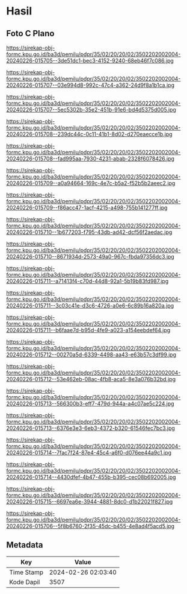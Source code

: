 # Hasil

## Foto C Plano

https://sirekap-obj-formc.kpu.go.id/ba3d/pemilu/pdpr/35/02/20/20/02/3502202002004-20240226-015705--3de51dc1-bec3-4152-9240-68eb46f7c086.jpg

https://sirekap-obj-formc.kpu.go.id/ba3d/pemilu/pdpr/35/02/20/20/02/3502202002004-20240226-015707--03e994d8-992c-47c4-a362-24d9f8a1b1ca.jpg

https://sirekap-obj-formc.kpu.go.id/ba3d/pemilu/pdpr/35/02/20/20/02/3502202002004-20240226-015707--5ec5302b-35e2-451b-91e6-bd4d5375d005.jpg

https://sirekap-obj-formc.kpu.go.id/ba3d/pemilu/pdpr/35/02/20/20/02/3502202002004-20240226-015708--239dc44c-0c11-41b1-8d02-d270eaecce1b.jpg

https://sirekap-obj-formc.kpu.go.id/ba3d/pemilu/pdpr/35/02/20/20/02/3502202002004-20240226-015708--fad995aa-7930-4231-abab-2328f6078426.jpg

https://sirekap-obj-formc.kpu.go.id/ba3d/pemilu/pdpr/35/02/20/20/02/3502202002004-20240226-015709--a0a94664-169c-4e7c-b5a2-f52b5b2aeec2.jpg

https://sirekap-obj-formc.kpu.go.id/ba3d/pemilu/pdpr/35/02/20/20/02/3502202002004-20240226-015709--f86acc47-1acf-4215-a498-755b141277ff.jpg

https://sirekap-obj-formc.kpu.go.id/ba3d/pemilu/pdpr/35/02/20/20/02/3502202002004-20240226-015710--1b677203-f795-43db-ad42-dcf56f2aedac.jpg

https://sirekap-obj-formc.kpu.go.id/ba3d/pemilu/pdpr/35/02/20/20/02/3502202002004-20240226-015710--8671934d-2573-49a0-967c-fbda97356dc3.jpg

https://sirekap-obj-formc.kpu.go.id/ba3d/pemilu/pdpr/35/02/20/20/02/3502202002004-20240226-015711--a71413f4-c70d-44d8-92a1-5b19b83fd987.jpg

https://sirekap-obj-formc.kpu.go.id/ba3d/pemilu/pdpr/35/02/20/20/02/3502202002004-20240226-015711--3c03c41e-d3c6-4726-a0e6-6c89b16a820a.jpg

https://sirekap-obj-formc.kpu.go.id/ba3d/pemilu/pdpr/35/02/20/20/02/3502202002004-20240226-015711--b6faae7d-b95d-4fe9-a023-a154eebdef64.jpg

https://sirekap-obj-formc.kpu.go.id/ba3d/pemilu/pdpr/35/02/20/20/02/3502202002004-20240226-015712--00270a5d-6339-4498-aa43-e63b57c3df99.jpg

https://sirekap-obj-formc.kpu.go.id/ba3d/pemilu/pdpr/35/02/20/20/02/3502202002004-20240226-015712--53e462eb-08ac-4fb8-aca5-8e3a076b32bd.jpg

https://sirekap-obj-formc.kpu.go.id/ba3d/pemilu/pdpr/35/02/20/20/02/3502202002004-20240226-015713--566300b3-eff7-479d-944a-a4c07ae5c224.jpg

https://sirekap-obj-formc.kpu.go.id/ba3d/pemilu/pdpr/35/02/20/20/02/3502202002004-20240226-015713--6376e3e3-6eb3-4372-b320-61546fec7bc3.jpg

https://sirekap-obj-formc.kpu.go.id/ba3d/pemilu/pdpr/35/02/20/20/02/3502202002004-20240226-015714--7fac7f24-87e4-45c4-a6f0-d076ee44a9c1.jpg

https://sirekap-obj-formc.kpu.go.id/ba3d/pemilu/pdpr/35/02/20/20/02/3502202002004-20240226-015714--4430dfef-4b47-455b-b395-cec08b692005.jpg

https://sirekap-obj-formc.kpu.go.id/ba3d/pemilu/pdpr/35/02/20/20/02/3502202002004-20240226-015715--6697ea6e-3944-4881-8dc0-d1b22021f827.jpg

https://sirekap-obj-formc.kpu.go.id/ba3d/pemilu/pdpr/35/02/20/20/02/3502202002004-20240226-015706--5f8b6760-2f35-45dc-b455-4e8ad4f5acd5.jpg


## Metadata

| Key        | Value               |
| ---------- | ------------------- |
| Time Stamp | 2024-02-26 02:03:40 |
| Kode Dapil | 3507                |



